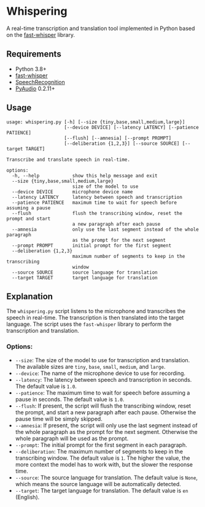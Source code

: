# Whispering
A real-time transcription and translation tool implemented in Python based on the [fast-whisper](https://github.com/SYSTRAN/faster-whisper) library.

## Requirements

- Python 3.8+
- [fast-whisper](https://github.com/SYSTRAN/faster-whisper)
- [SpeechRecognition](https://pypi.org/project/SpeechRecognition)
- [PyAudio](https://pypi.org/project/PyAudio) 0.2.11+

## Usage

```
usage: whispering.py [-h] [--size {tiny,base,small,medium,large}]
                     [--device DEVICE] [--latency LATENCY] [--patience PATIENCE]
                     [--flush] [--amnesia] [--prompt PROMPT]
                     [--deliberation {1,2,3}] [--source SOURCE] [--target TARGET]

Transcribe and translate speech in real-time.

options:
  -h, --help            show this help message and exit
  --size {tiny,base,small,medium,large}
                        size of the model to use
  --device DEVICE       microphone device name
  --latency LATENCY     latency between speech and transcription
  --patience PATIENCE   maximum time to wait for speech before assuming a pause
  --flush               flush the transcribing window, reset the prompt and start
                        a new paragraph after each pause
  --amnesia             only use the last segment instead of the whole paragraph
                        as the prompt for the next segment
  --prompt PROMPT       initial prompt for the first segment
  --deliberation {1,2,3}
                        maximum number of segments to keep in the transcribing
                        window
  --source SOURCE       source language for translation
  --target TARGET       target language for translation
```

## Explanation

The `whispering.py` script listens to the microphone and transcribes the speech in real-time. The transcription is then translated into the target language. The script uses the `fast-whisper` library to perform the transcription and translation.

### Options:

- `--size`: The size of the model to use for transcription and translation. The available sizes are `tiny`, `base`, `small`, `medium`, and `large`.
- `--device`: The name of the microphone device to use for recording.
- `--latency`: The latency between speech and transcription in seconds. The default value is `1.0`.
- `--patience`: The maximum time to wait for speech before assuming a pause in seconds. The default value is `1.0`.
- `--flush`: If present, the script will flush the transcribing window, reset the prompt, and start a new paragraph after each pause. Otherwise the pause time will be simply skipped.
- `--amnesia`: If present, the script will only use the last segment instead of the whole paragraph as the prompt for the next segment. Otherwise the whole paragraph will be used as the prompt.
- `--prompt`: The initial prompt for the first segment in each paragraph.
- `--deliberation`: The maximum number of segments to keep in the transcribing window. The default value is `1`. The higher the value, the more context the model has to work with, but the slower the response time.
- `--source`: The source language for translation. The default value is `None`, which means the source language will be automatically detected.
- `--target`: The target language for translation. The default value is `en` (English).
